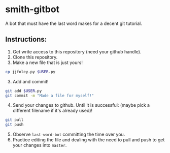 # smith-gitbot
A bot that must have the last word makes for a decent git tutorial.

## Instructions:

1. Get write access to this repository (need your github handle).
1. Clone this repository.
2. Make a new file that is just yours!
```bash
cp jjfoley.py $USER.py
```
3. Add and commit!
```bash
git add $USER.py
git commit -m "Made a file for myself!"
```
4. Send your changes to github. Until it is successful: (maybe pick a different filename if it's already used)!
```bash
git pull
git push
```
5. Observe ``last-word-bot`` committing the time over you.
6. Practice editing the file and dealing with the need to pull and push to get your changes into ``master``.


